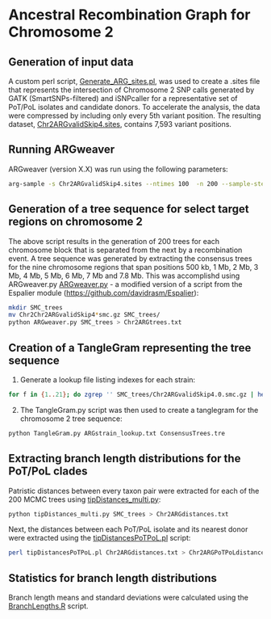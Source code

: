 # Ancestral Recombination Graph for Chromosome 2
## Generation of input data
A custom perl script, [Generate_ARG_sites.pl](/scripts/Generate_ARG_sites.pl), was used to create a .sites file that represents the intersection of Chromosome 2 SNP calls generated by GATK (SmartSNPs-filtered) and iSNPcaller for a representative set of PoT/PoL isolates and candidate donors. To accelerate the analysis, the data were compressed by including only every 5th variant position. The resulting dataset, [Chr2ARGvalidSkip4.sites](/data/Chr2ARGvalidSkip4.sites), contains 7,593 variant positions.
## Running ARGweaver
ARGweaver (version X.X) was run using the following parameters:
```bash
arg-sample -s Chr2ARGvalidSkip4.sites --ntimes 100  -n 200 --sample-step 1 -m 1.2e-7 -r 1e-9 -c 20 -o Chr2ARGvalidSkip4 --overwrite
```
## Generation of a tree sequence for select target regions on chromosome 2
The above script results in the generation of 200 trees for each chromosome block that is separated from the next by a recombination event. A tree sequence was generated by extracting the consensus trees for the nine chromosome regions that span positions 500 kb, 1 Mb, 2 Mb, 3 Mb, 4 Mb, 5 Mb, 6 Mb, 7 Mb and 7.8 Mb. This was accomplishd using ARGweaver.py [ARGweaver.py](/scripts/ARGweaver.py) - a modified version of a script from the Espalier module (https://github.com/davidrasm/Espalier):
```bash
mkdir SMC_trees
mv Chr2Chr2ARGvalidSkip4*smc.gz SMC_trees/
python ARGweaver.py SMC_trees > Chr2ARGtrees.txt
```
## Creation of a TangleGram representing the tree sequence
1. Generate a lookup file listing indexes for each strain:
```bash
for f in {1..21}; do zgrep '' SMC_trees/Chr2ARGvalidSkip4.0.smc.gz | head -1 | awk -v var="$f" '{print $(var+1) "\t" var-1}' >> ARGstrain_lookup.txt; done
```
2. The TangleGram.py script was then used to create a tanglegram for the chromosome 2 tree sequence:
```bash
python TangleGram.py ARGstrain_lookup.txt ConsensusTrees.tre
```
## Extracting branch length distributions for the PoT/PoL clades
Patristic distances between every taxon pair were extracted for each of the 200 MCMC trees using [tipDistances_multi.py](/scripts/tipDistances_multi.py):
```bash
python tipDistances_multi.py SMC_trees > Chr2ARGdistances.txt
```
Next, the distances between each PoT/PoL isolate and its nearest donor were extracted using the [tipDistancesPoTPoL.pl](/scripts/tipDistancesPoTPoL.pl) script:
```bash
perl tipDistancesPoTPoL.pl Chr2ARGdistances.txt > Chr2ARGPoTPoLdistances.txt
```
## Statistics for branch length distributions
Branch length means and standard deviations were calculated using the [BranchLengths.R](/scripts/BranchLengths.R) script.

